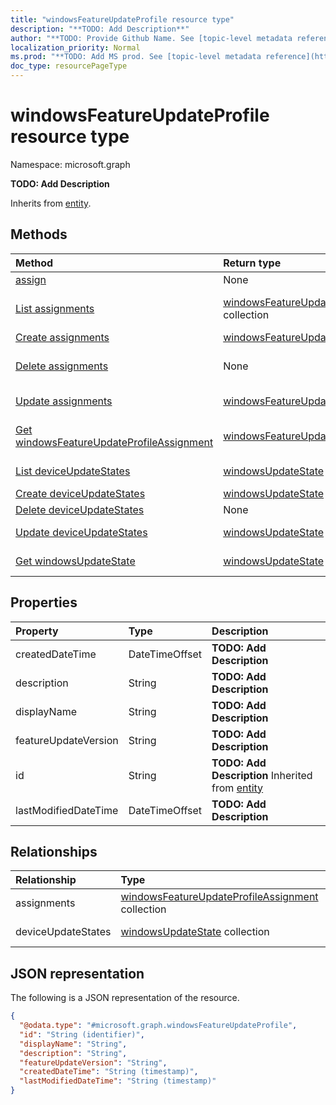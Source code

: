 ```yaml
---
title: "windowsFeatureUpdateProfile resource type"
description: "**TODO: Add Description**"
author: "**TODO: Provide Github Name. See [topic-level metadata reference](https://msgo.azurewebsites.net/add/document/guidelines/metadata.html#topic-level-metadata)**"
localization_priority: Normal
ms.prod: "**TODO: Add MS prod. See [topic-level metadata reference](https://msgo.azurewebsites.net/add/document/guidelines/metadata.html#topic-level-metadata)**"
doc_type: resourcePageType
---
```


# windowsFeatureUpdateProfile resource type


Namespace: microsoft.graph

**TODO: Add Description**


Inherits from [entity](../resources/entity.md).

## Methods
|Method|Return type|Description|
|:---|:---|:---|
|[assign](../api/windowsfeatureupdateprofile-assign.md)|None|**TODO: Add Description**|
|[List assignments](../api/windowsfeatureupdateprofile-list-assignments.md)|[windowsFeatureUpdateProfileAssignment](../resources/windowsfeatureupdateprofileassignment.md) collection|Get the windowsFeatureUpdateProfileAssignments from the assignments navigation property.|
|[Create assignments](../api/windowsfeatureupdateprofile-post-assignments.md)|[windowsFeatureUpdateProfileAssignment](../resources/windowsfeatureupdateprofileassignment.md)|Create a new assignments object.|
|[Delete assignments](../api/windowsfeatureupdateprofile-delete-assignments.md)|None|Delete an [windowsFeatureUpdateProfileAssignment](../resources/windowsfeatureupdateprofileassignment.md) object.|
|[Update assignments](../api/windowsfeatureupdateprofile-update-assignments.md)|[windowsFeatureUpdateProfileAssignment](../resources/windowsfeatureupdateprofileassignment.md)|Update the properties of an assignments object.|
|[Get windowsFeatureUpdateProfileAssignment](../api/windowsfeatureupdateprofileassignment-get.md)|[windowsFeatureUpdateProfileAssignment](../resources/windowsfeatureupdateprofileassignment.md)|Read the properties and relationships of a [windowsFeatureUpdateProfileAssignment](../resources/windowsfeatureupdateprofileassignment.md) object.|
|[List deviceUpdateStates](../api/windowsfeatureupdateprofile-list-deviceupdatestates.md)|[windowsUpdateState](../resources/windowsupdatestate.md) collection|Get the windowsUpdateStates from the deviceUpdateStates navigation property.|
|[Create deviceUpdateStates](../api/windowsfeatureupdateprofile-post-deviceupdatestates.md)|[windowsUpdateState](../resources/windowsupdatestate.md)|Create a new deviceUpdateStates object.|
|[Delete deviceUpdateStates](../api/windowsfeatureupdateprofile-delete-deviceupdatestates.md)|None|Delete a [windowsUpdateState](../resources/windowsupdatestate.md) object.|
|[Update deviceUpdateStates](../api/windowsfeatureupdateprofile-update-deviceupdatestates.md)|[windowsUpdateState](../resources/windowsupdatestate.md)|Update the properties of a deviceUpdateStates object.|
|[Get windowsUpdateState](../api/windowsupdatestate-get.md)|[windowsUpdateState](../resources/windowsupdatestate.md)|Read the properties and relationships of a [windowsUpdateState](../resources/windowsupdatestate.md) object.|

## Properties
|Property|Type|Description|
|:---|:---|:---|
|createdDateTime|DateTimeOffset|**TODO: Add Description**|
|description|String|**TODO: Add Description**|
|displayName|String|**TODO: Add Description**|
|featureUpdateVersion|String|**TODO: Add Description**|
|id|String|**TODO: Add Description** Inherited from [entity](../resources/entity.md)|
|lastModifiedDateTime|DateTimeOffset|**TODO: Add Description**|

## Relationships
|Relationship|Type|Description|
|:---|:---|:---|
|assignments|[windowsFeatureUpdateProfileAssignment](../resources/windowsfeatureupdateprofileassignment.md) collection|**TODO: Add Description**|
|deviceUpdateStates|[windowsUpdateState](../resources/windowsupdatestate.md) collection|**TODO: Add Description**|

## JSON representation
The following is a JSON representation of the resource.
<!-- {
  "blockType": "resource",
  "keyProperty": "id",
  "@odata.type": "microsoft.graph.windowsFeatureUpdateProfile",
  "baseType": "microsoft.graph.entity",
  "openType": false
}
-->
``` json
{
  "@odata.type": "#microsoft.graph.windowsFeatureUpdateProfile",
  "id": "String (identifier)",
  "displayName": "String",
  "description": "String",
  "featureUpdateVersion": "String",
  "createdDateTime": "String (timestamp)",
  "lastModifiedDateTime": "String (timestamp)"
}
```

